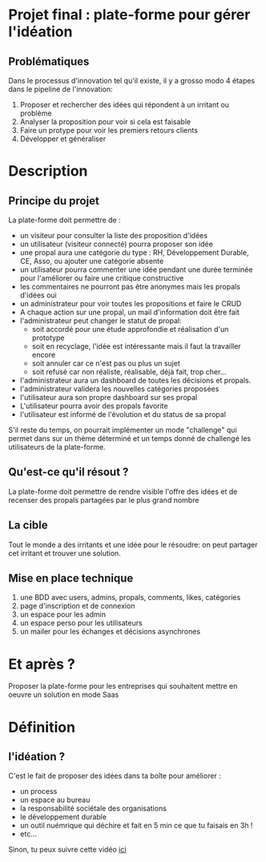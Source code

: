 # Projet final : plate-forme pour gérer l'idéation

## Problématiques
Dans le processus d'innovation tel qu'il existe, il y a grosso modo 4 étapes dans le pipeline de l'innovation:
1. Proposer et rechercher des idées qui répondent à un irritant ou problème
2. Analyser la proposition pour voir si cela est faisable
3. Faire un protype pour voir les premiers retours clients
4. Développer et généraliser

# Description

## Principe du projet

La plate-forme doit permettre de :
 * un visiteur pour consulter la liste des proposition d'idées
 * un utilisateur (visiteur connecté) pourra proposer son idée
 * une propal aura une catégorie du type : RH, Développement Durable, CE, Asso, ou ajouter une catégorie absente
 * un utilisateur pourra commenter une idée pendant une durée terminée pour l'améliorer ou faire une critique constructive
 * les commentaires ne pourront pas être anonymes mais les propals d'idées oui
 * un administrateur pour voir toutes les propositions et faire le CRUD
 * A chaque action sur une propal, un mail d'information doit être fait
 * l'administrateur peut changer le statut de propal:
   * soit accordé pour une étude approfondie et réalisation d'un prototype
   * soit en recyclage, l'idée est intéressante mais il faut la travailler encore
   * soit annuler car ce n'est pas ou plus un sujet
   * soit refusé car non réaliste, réalisable, déjà fait, trop cher...
 * l'administrateur aura un dashboard de toutes les décisions et propals.
 * l'administrateur validera les nouvelles catégories proposées
 * l'utilisateur aura son propre dashboard sur ses propal
 * L'utilisateur pourra avoir des propals favorite
 * l'utilisateur est informé de l'évolution et du status de sa propal

S'il reste du temps, on pourrait implémenter un mode "challenge" qui permet dans sur un thème déterminé et un temps donné de challengé les utilisateurs de la plate-forme.


## Qu'est-ce qu'il résout ?

La plate-forme doit permettre de rendre visible l'offre des idées et de recenser des propals partagées par le plus grand nombre

## La cible

Tout le monde a des irritants et une idée pour le résoudre: on peut partager cet irritant et trouver une solution.

## Mise en place technique

1. une BDD avec users, admins, propals, comments, likes, catégories
2. page d'inscription et de connexion
3. un espace pour les admin 
4. un espace perso pour les utilisateurs
5. un mailer pour les échanges et décisions asynchrones


# Et après ?
Proposer la plate-forme pour les entreprises qui souhaitent mettre en oeuvre un solution en mode Saas

# Définition
## l'idéation ?
C'est le fait de proposer des idées dans ta boîte pour améliorer :
- un process
- un espace au bureau
- la responsabilité sociétale des organisations
- le développement durable
- un outil nuémrique qui déchire et fait en 5 min ce que tu faisais en 3h !
- etc...

Sinon, tu peux suivre cette vidéo [ici](https://www.youtube.com/watch?v=IEc-QKZPQjU)
